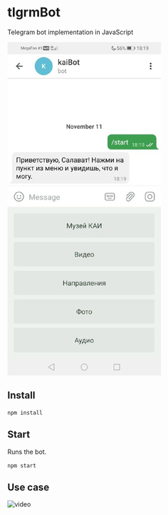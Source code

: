 # tlgrmBot

Telegram bot implementation in JavaScript

![tlgrmBot](./photo.png)

## Install

```
npm install
```

## Start

Runs the bot.

```
npm start
```

## Use case

![video](./video.gif)
